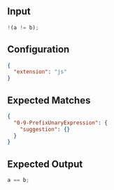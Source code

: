 
## Input
```javascript input
!(a != b);
```

## Configuration
```json configuration
{
  "extension": "js"
}
```

## Expected Matches
```json expected matches
{
  "0-9-PrefixUnaryExpression": {
    "suggestion": {}
  }
}
```

## Expected Output
```javascript expected output
a == b;
```

